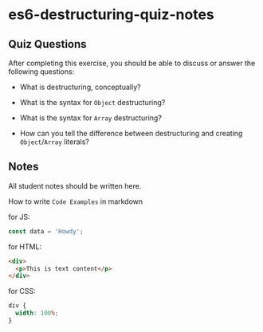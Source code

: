 # es6-destructuring-quiz-notes

## Quiz Questions

After completing this exercise, you should be able to discuss or answer the following questions:

- What is destructuring, conceptually?

- What is the syntax for `Object` destructuring?

- What is the syntax for `Array` destructuring?

- How can you tell the difference between destructuring and creating `Object`/`Array` literals?

## Notes

All student notes should be written here.

How to write `Code Examples` in markdown

for JS:

```javascript
const data = 'Howdy';
```

for HTML:

```html
<div>
  <p>This is text content</p>
</div>
```

for CSS:

```css
div {
  width: 100%;
}
```
